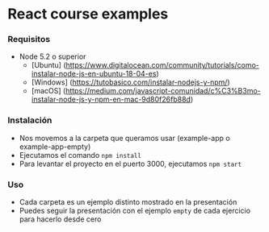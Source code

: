 # React course examples

### Requisitos

- Node 5.2 o superior
    - [Ubuntu] (https://www.digitalocean.com/community/tutorials/como-instalar-node-js-en-ubuntu-18-04-es)
    - [Windows] (https://tutobasico.com/instalar-nodejs-y-npm/)
    - [macOS] (https://medium.com/javascript-comunidad/c%C3%B3mo-instalar-node-js-y-npm-en-mac-9d80f26fb88d)

### Instalación

- Nos movemos a la carpeta que queramos usar (example-app o example-app-empty)
- Ejecutamos el comando ```npm install```
- Para levantar el proyecto en el puerto 3000, ejecutamos ```npm start```

### Uso

- Cada carpeta es un ejemplo distinto mostrado en la presentación
- Puedes seguir la presentación con el ejemplo ``empty`` de cada ejercicio para hacerlo desde cero
